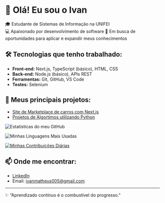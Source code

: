 # 👋 Olá! Eu sou o Ivan

🎓 Estudante de Sistemas de Informação na UNIFEI  
💻 Apaixonado por desenvolvimento de software
🚀 Em busca de oportunidades para aplicar e expandir meus conhecimentos

## 🛠️ Tecnologias que tenho trabalhado:
- **Front-end:** Next.js, TypeScript (básico), HTML, CSS
- **Back-end:** Node.js (básico), APIs REST
- **Ferramentas:** Git, GitHub, VS Code
- **Testes:** Selenium

## 📂 Meus principais projetos:
- [Site de Marketplace de carros com Next.js](https://github.com/Digao-Onofri/Trab_Web)
- [Projetos de Algortimos utilizando Python](https://github.com/Digao-Onofri/Algoritmos-II)

![Estatísticas do meu GitHub](https://github-readme-stats.vercel.app/api?username=IvanSilverio&show_icons=true&theme=radical&include_all_commits=true&count_private=true)

![Minhas Linguagens Mais Usadas](https://github-readme-stats.vercel.app/api/top-langs/?username=IvanSilverio&layout=compact&theme=dracula)

[![Minhas Contribuições Diárias](https://github-readme-streak-stats.herokuapp.com/?user=IvanSilverio&theme=dark)](https://git.io/streak-stats)

## 📫 Onde me encontrar:
- [LinkedIn](https://www.linkedin.com/in/ivansilv%C3%A9rio/)
- Email: ivanmatheus005@gmail.com

---

✨ “Aprendizado contínuo é o combustível do progresso.”  
